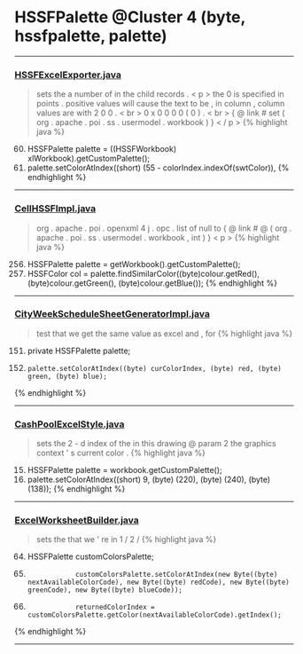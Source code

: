 # HSSFPalette @Cluster 4 (byte, hssfpalette, palette)

***

### [HSSFExcelExporter.java](https://searchcode.com/codesearch/view/76100200/)
> sets the a number of in the child records . < p > the 0 is specified in points . positive values will cause the text to be , in column , column values are with 2 0 0 . < br > 0 x 0 0 0 0 ( 0 ) . < br > { @ link # set ( org . apache . poi . ss . usermodel . workbook ) } < / p > 
{% highlight java %}
60. HSSFPalette palette = ((HSSFWorkbook) xlWorkbook).getCustomPalette();
62.   palette.setColorAtIndex((short) (55 - colorIndex.indexOf(swtColor)),
{% endhighlight %}

***

### [CellHSSFImpl.java](https://searchcode.com/codesearch/view/72854667/)
> org . apache . poi . openxml 4 j . opc . list of null to { @ link # @ ( org . apache . poi . ss . usermodel . workbook , int ) } < p > 
{% highlight java %}
256. HSSFPalette palette = getWorkbook().getCustomPalette();
258. HSSFColor col = palette.findSimilarColor((byte)colour.getRed(), (byte)colour.getGreen(), (byte)colour.getBlue());
{% endhighlight %}

***

### [CityWeekScheduleSheetGeneratorImpl.java](https://searchcode.com/codesearch/view/92131933/)
> test that we get the same value as excel and , for 
{% highlight java %}
151. private HSSFPalette palette;
172.     palette.setColorAtIndex((byte) curColorIndex, (byte) red, (byte) green, (byte) blue);
{% endhighlight %}

***

### [CashPoolExcelStyle.java](https://searchcode.com/codesearch/view/99946830/)
> sets the 2 - d index of the in this drawing @ param 2 the graphics context ' s current color . 
{% highlight java %}
15. HSSFPalette palette = workbook.getCustomPalette();
16. palette.setColorAtIndex((short) 9, (byte) (220), (byte) (240), (byte) (138));
{% endhighlight %}

***

### [ExcelWorksheetBuilder.java](https://searchcode.com/codesearch/view/70648747/)
> sets the that we ' re in 1 / 2 / 
{% highlight java %}
64. HSSFPalette customColorsPalette;
326.                 customColorsPalette.setColorAtIndex(new Byte((byte) nextAvailableColorCode), new Byte((byte) redCode), new Byte((byte) greenCode), new Byte((byte) blueCode));
327.                 returnedColorIndex = customColorsPalette.getColor(nextAvailableColorCode).getIndex();
{% endhighlight %}

***

